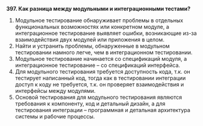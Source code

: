 **397. Как разница между модульными и интеграционными тестами?**
  1. Модульное тестирование обнаруживает проблемы в отдельных функциональных возможностях или конкретном модуле, а интеграционное тестирование выявляет ошибки, возникающие из-за взаимодействия двух модулей или приложения в целом.  
  2. Найти и устранить проблемы, обнаруженные в модульном тестировании намного легче, чем в интеграционном тестировании.  
  3. Модульное тестирование начинается со спецификаций модуля, а интеграционное тестирование – со спецификаций интерфейса.  
  4. Для модульного тестирования требуется доступность кода, т.к. он тестирует написанный код, тогда как в тестировании интеграции доступ к коду не требуется, т.к. он проверяет взаимодействия и интерфейсы между модулями.  
  5. Основой тестирования для модульного тестирования являются требования к компоненту, код и детальный дизайн, а для тестирования интеграции – программная и детальная архитектура системы и рабочие процессы.
